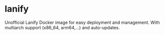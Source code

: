 # lanify
Unofficial Lanify Docker image for easy deployment and management. With multiarch support (x86_64, arm64,...) and auto-updates.
